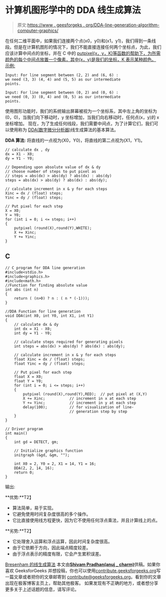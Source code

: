 # 计算机图形学中的 DDA 线生成算法

> 原文:[https://www . geesforgeks . org/DDA-line-generation-algorithm-computer-graphics/](https://www.geeksforgeeks.org/dda-line-generation-algorithm-computer-graphics/)

在任何二维平面中，如果我们连接两个点(x0，y0)和(x1，y1)，我们得到一条线段。但是在计算机图形的情况下，我们不能直接连接任何两个坐标点，为此，我们应该计算中间点的坐标，并在 C 中的 [putpixel(x，y，K)等函数的帮助下，为所需颜色的每个中间点放置一个像素，其中(x，y)是我们的坐标，K 表示某种颜色。
示例:](http://www.programmingsimplified.com/c/graphics.h/putpixel) 

```
Input: For line segment between (2, 2) and (6, 6) :
we need (3, 3) (4, 4) and (5, 5) as our intermediate
points.

Input: For line segment between (0, 2) and (0, 6) :
we need (0, 3) (0, 4) and (0, 5) as our intermediate
points.
```

使用图形功能时，我们的系统输出屏幕被视为一个坐标系，其中左上角的坐标为(0，0)，当我们向下移动时，y 坐标增加，当我们向右移动时，任何点(x，y)的 x 坐标增加。
现在，为了生成任何线段，我们需要中间点，为了计算它们，我们可以使用称为 [DDA(数字微分分析器)](https://en.wikipedia.org/wiki/Digital_differential_analyzer_%28graphics_algorithm%29)线生成算法的基本算法。

**DDA 算法:**
将直线的一点视为(X0，Y0)，将直线的第二点视为(X1，Y1)。

```
// calculate dx , dy
dx = X1 - X0;
dy = Y1 - Y0;

// Depending upon absolute value of dx & dy
// choose number of steps to put pixel as
// steps = abs(dx) > abs(dy) ? abs(dx) : abs(dy)
steps = abs(dx) > abs(dy) ? abs(dx) : abs(dy);

// calculate increment in x & y for each steps
Xinc = dx / (float) steps;
Yinc = dy / (float) steps;

// Put pixel for each step
X = X0;
Y = Y0;
for (int i = 0; i <= steps; i++)
{
    putpixel (round(X),round(Y),WHITE);
    X += Xinc;
    Y += Yinc;
}
```

## C

```
// C program for DDA line generation
#include<stdio.h>
#include<graphics.h>
#include<math.h>
//Function for finding absolute value
int abs (int n)
{
    return ( (n>0) ? n : ( n * (-1)));
}

//DDA Function for line generation
void DDA(int X0, int Y0, int X1, int Y1)
{
    // calculate dx & dy
    int dx = X1 - X0;
    int dy = Y1 - Y0;

    // calculate steps required for generating pixels
    int steps = abs(dx) > abs(dy) ? abs(dx) : abs(dy);

    // calculate increment in x & y for each steps
    float Xinc = dx / (float) steps;
    float Yinc = dy / (float) steps;

    // Put pixel for each step
    float X = X0;
    float Y = Y0;
    for (int i = 0; i <= steps; i++)
    {
        putpixel (round(X),round(Y),RED);  // put pixel at (X,Y)
        X += Xinc;           // increment in x at each step
        Y += Yinc;           // increment in y at each step
        delay(100);          // for visualization of line-
                             // generation step by step
    }
}

// Driver program
int main()
{
    int gd = DETECT, gm;

    // Initialize graphics function
    initgraph (&gd, &gm, "");  

    int X0 = 2, Y0 = 2, X1 = 14, Y1 = 16;
    DDA(2, 2, 14, 16);
    return 0;
}
```

输出:

**优势:**T2】

*   算法简单，易于实现。
*   它避免使用时间复杂度很高的多个操作。
*   它比直接使用线方程更快，因为它不使用任何浮点乘法，并且计算线上的点。

**劣势:**T2】

*   它处理舍入运算和浮点运算，因此时间复杂度很高。
*   由于它依赖于方向，因此端点精度较差。
*   由于浮点表示的精度有限，它会产生累积误差。

[Bresenham 的线生成算法](https://www.geeksforgeeks.org/bresenhams-line-generation-algorithm/)
本文由[**Shivam Pradhan(anuj _ charm)**](https://www.facebook.com/anuj.charm)供稿。如果你喜欢 GeeksforGeeks 并想投稿，你也可以使用[contribute.geeksforgeeks.org](http://www.contribute.geeksforgeeks.org)写一篇文章或者把你的文章邮寄到 contribute@geeksforgeeks.org。看到你的文章出现在极客博客主页上，帮助其他极客。
如果发现有不正确的地方，或者想分享更多关于上述话题的信息，请写评论。